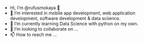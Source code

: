 -  Hi, I’m @rufusmokaya 👋
- 👀 I’m interested in mobile app development, web application development, software development & data sciience.
- 🌱 I’m currently learning Data Science with python on my own.
- 💞️ I’m looking to collaborate on ...
- 📫 How to reach me ...

<!---
rufusmokaya/rufusmokaya is a ✨ special ✨ repository because its `README.md` (this file) appears on your GitHub profile.
You can click the Preview link to take a look at your changes.
--->
